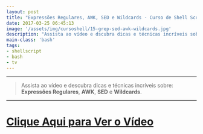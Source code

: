 ```yaml
---
layout: post
title: "Expressões Regulares, AWK, SED e Wildcards - Curso de Shell Script do Iniciante ao Avançado"
date: 2017-03-25 06:45:13
image: '/assets/img/cursoshell/15-grep-sed-awk-wildcards.jpg'
description: "Assista ao vídeo e dscubra dicas e técnicas incríveis sobre esses assuntos."
main-class: 'bash'
tags:
- shellscript
- bash
- tv
---
```


***

> Assista ao vídeo e descubra dicas e técnicas incríveis sobre: __Expressões Regulares__, __AWK__, __SED__ e __Wildcards__.

***


# [Clique Aqui para Ver o Vídeo](https://www.youtube.com/watch?v=CLsSTPn077k)

